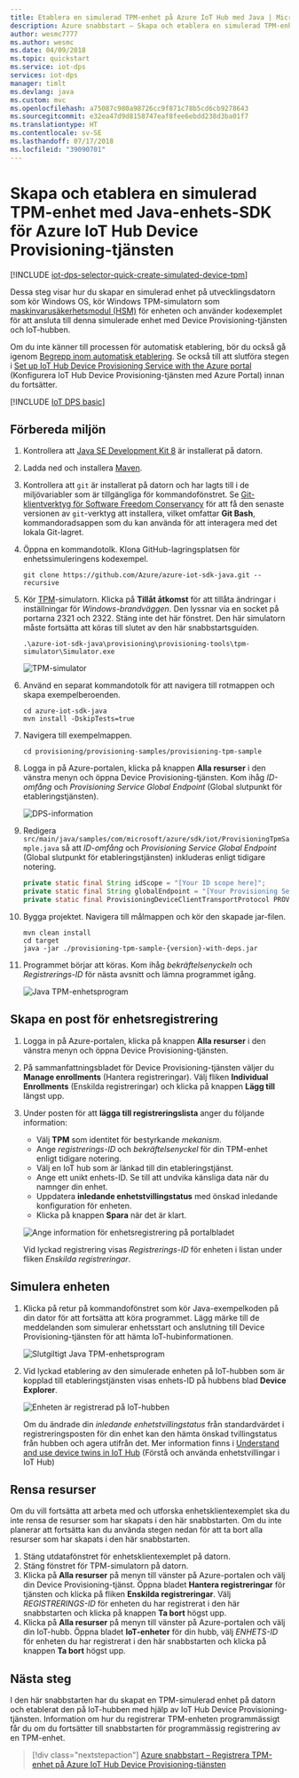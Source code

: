 ```yaml
---
title: Etablera en simulerad TPM-enhet på Azure IoT Hub med Java | Microsoft Docs
description: Azure snabbstart – Skapa och etablera en simulerad TPM-enhet med Java-enhets-SDK för Azure IoT Hub Device Provisioning-tjänsten
author: wesmc7777
ms.author: wesmc
ms.date: 04/09/2018
ms.topic: quickstart
ms.service: iot-dps
services: iot-dps
manager: timlt
ms.devlang: java
ms.custom: mvc
ms.openlocfilehash: a75087c980a98726cc9f871c78b5cd6cb9278643
ms.sourcegitcommit: e32ea47d9d8158747eaf8fee6ebdd238d3ba01f7
ms.translationtype: HT
ms.contentlocale: sv-SE
ms.lasthandoff: 07/17/2018
ms.locfileid: "39090701"
---
```

# <a name="create-and-provision-a-simulated-tpm-device-using-java-device-sdk-for-azure-iot-hub-device-provisioning-service"></a>Skapa och etablera en simulerad TPM-enhet med Java-enhets-SDK för Azure IoT Hub Device Provisioning-tjänsten

[!INCLUDE [iot-dps-selector-quick-create-simulated-device-tpm](../../includes/iot-dps-selector-quick-create-simulated-device-tpm.md)]

Dessa steg visar hur du skapar en simulerad enhet på utvecklingsdatorn som kör Windows OS, kör Windows TPM-simulatorn som [maskinvarusäkerhetsmodul (HSM)](https://azure.microsoft.com/blog/azure-iot-supports-new-security-hardware-to-strengthen-iot-security/) för enheten och använder kodexemplet för att ansluta till denna simulerade enhet med Device Provisioning-tjänsten och IoT-hubben. 

Om du inte känner till processen för automatisk etablering, bör du också gå igenom [Begrepp inom automatisk etablering](concepts-auto-provisioning.md). Se också till att slutföra stegen i [Set up IoT Hub Device Provisioning Service with the Azure portal](./quick-setup-auto-provision.md) (Konfigurera IoT Hub Device Provisioning-tjänsten med Azure Portal) innan du fortsätter. 

[!INCLUDE [IoT DPS basic](../../includes/iot-dps-basic.md)]

## <a name="prepare-the-environment"></a>Förbereda miljön 

1. Kontrollera att [Java SE Development Kit 8](http://www.oracle.com/technetwork/java/javase/downloads/jdk8-downloads-2133151.html) är installerat på datorn.

1. Ladda ned och installera [Maven](https://maven.apache.org/install.html).

1. Kontrollera att `git` är installerat på datorn och har lagts till i de miljövariabler som är tillgängliga för kommandofönstret. Se [Git-klientverktyg för Software Freedom Conservancy](https://git-scm.com/download/) för att få den senaste versionen av `git`-verktyg att installera, vilket omfattar **Git Bash**, kommandoradsappen som du kan använda för att interagera med det lokala Git-lagret. 

1. Öppna en kommandotolk. Klona GitHub-lagringsplatsen för enhetssimuleringens kodexempel.
    
    ```cmd/sh
    git clone https://github.com/Azure/azure-iot-sdk-java.git --recursive
    ```

1. Kör [TPM](https://docs.microsoft.com/windows/device-security/tpm/trusted-platform-module-overview)-simulatorn. Klicka på **Tillåt åtkomst** för att tillåta ändringar i inställningar för _Windows-brandväggen_. Den lyssnar via en socket på portarna 2321 och 2322. Stäng inte det här fönstret. Den här simulatorn måste fortsätta att köras till slutet av den här snabbstartsguiden. 

    ```cmd/sh
    .\azure-iot-sdk-java\provisioning\provisioning-tools\tpm-simulator\Simulator.exe
    ```

    ![TPM-simulator](./media/java-quick-create-simulated-device/simulator.png)

1. Använd en separat kommandotolk för att navigera till rotmappen och skapa exempelberoenden.

    ```cmd/sh
    cd azure-iot-sdk-java
    mvn install -DskipTests=true
    ```

1. Navigera till exempelmappen.

    ```cmd/sh
    cd provisioning/provisioning-samples/provisioning-tpm-sample
    ```

1. Logga in på Azure-portalen, klicka på knappen **Alla resurser** i den vänstra menyn och öppna Device Provisioning-tjänsten. Kom ihåg _ID-omfång_ och _Provisioning Service Global Endpoint_ (Global slutpunkt för etableringstjänsten).

    ![DPS-information](./media/java-quick-create-simulated-device/extract-dps-endpoints.png)

1. Redigera `src/main/java/samples/com/microsoft/azure/sdk/iot/ProvisioningTpmSample.java` så att _ID-omfång_ och _Provisioning Service Global Endpoint_ (Global slutpunkt för etableringstjänsten) inkluderas enligt tidigare notering.  

    ```java
    private static final String idScope = "[Your ID scope here]";
    private static final String globalEndpoint = "[Your Provisioning Service Global Endpoint here]";
    private static final ProvisioningDeviceClientTransportProtocol PROVISIONING_DEVICE_CLIENT_TRANSPORT_PROTOCOL = ProvisioningDeviceClientTransportProtocol.HTTPS;
    ```

1. Bygga projektet. Navigera till målmappen och kör den skapade jar-filen.

    ```cmd/sh
    mvn clean install
    cd target
    java -jar ./provisioning-tpm-sample-{version}-with-deps.jar
    ```

1. Programmet börjar att köras. Kom ihåg _bekräftelsenyckeln_ och _Registrerings-ID_ för nästa avsnitt och lämna programmet igång.

    ![Java TPM-enhetsprogram](./media/java-quick-create-simulated-device/program.png)
    

## <a name="create-a-device-enrollment-entry"></a>Skapa en post för enhetsregistrering

1. Logga in på Azure-portalen, klicka på knappen **Alla resurser** i den vänstra menyn och öppna Device Provisioning-tjänsten.

1. På sammanfattningsbladet för Device Provisioning-tjänsten väljer du **Manage enrollments** (Hantera registreringar). Välj fliken **Individual Enrollments** (Enskilda registreringar) och klicka på knappen **Lägg till** längst upp. 

1. Under posten för att **lägga till registreringslista** anger du följande information:
    - Välj **TPM** som identitet för bestyrkande *mekanism*.
    - Ange *registrerings-ID* och *bekräftelsenyckel* för din TPM-enhet enligt tidigare notering. 
    - Välj en IoT hub som är länkad till din etableringstjänst.
    - Ange ett unikt enhets-ID. Se till att undvika känsliga data när du namnger din enhet.
    - Uppdatera **inledande enhetstvillingstatus** med önskad inledande konfiguration för enheten.
    - Klicka på knappen **Spara** när det är klart. 

    ![Ange information för enhetsregistrering på portalbladet](./media/java-quick-create-simulated-device/enter-device-enrollment.png)  

   Vid lyckad registrering visas *Registrerings-ID* för enheten i listan under fliken *Enskilda registreringar*. 


## <a name="simulate-the-device"></a>Simulera enheten

1. Klicka på retur på kommandofönstret som kör Java-exempelkoden på din dator för att fortsätta att köra programmet. Lägg märke till de meddelanden som simulerar enhetsstart och anslutning till Device Provisioning-tjänsten för att hämta IoT-hubinformationen.  

    ![Slutgiltigt Java TPM-enhetsprogram](./media/java-quick-create-simulated-device/program-final.png)

1. Vid lyckad etablering av den simulerade enheten på IoT-hubben som är kopplad till etableringstjänsten visas enhets-ID på hubbens blad **Device Explorer**.

    ![Enheten är registrerad på IoT-hubben](./media/java-quick-create-simulated-device/hub-registration.png) 

    Om du ändrade din *inledande enhetstvillingstatus* från standardvärdet i registreringsposten för din enhet kan den hämta önskad tvillingstatus från hubben och agera utifrån det. Mer information finns i [Understand and use device twins in IoT Hub](../iot-hub/iot-hub-devguide-device-twins.md) (Förstå och använda enhetstvillingar i IoT Hub)


## <a name="clean-up-resources"></a>Rensa resurser

Om du vill fortsätta att arbeta med och utforska enhetsklientexemplet ska du inte rensa de resurser som har skapats i den här snabbstarten. Om du inte planerar att fortsätta kan du använda stegen nedan för att ta bort alla resurser som har skapats i den här snabbstarten.

1. Stäng utdatafönstret för enhetsklientexemplet på datorn.
1. Stäng fönstret för TPM-simulatorn på datorn.
1. Klicka på **Alla resurser** på menyn till vänster på Azure-portalen och välj din Device Provisioning-tjänst. Öppna bladet **Hantera registreringar** för tjänsten och klicka på fliken **Enskilda registreringar**. Välj *REGISTRERINGS-ID* för enheten du har registrerat i den här snabbstarten och klicka på knappen **Ta bort** högst upp. 
1. Klicka på **Alla resurser** på menyn till vänster på Azure-portalen och välj din IoT-hubb. Öppna bladet **IoT-enheter** för din hubb, välj *ENHETS-ID* för enheten du har registrerat i den här snabbstarten och klicka på knappen **Ta bort** högst upp.

## <a name="next-steps"></a>Nästa steg

I den här snabbstarten har du skapat en TPM-simulerad enhet på datorn och etablerat den på IoT-hubben med hjälp av IoT Hub Device Provisioning-tjänsten. Information om hur du registrerar TPM-enheten programmässigt får du om du fortsätter till snabbstarten för programmässig registrering av en TPM-enhet. 

> [!div class="nextstepaction"]
> [Azure snabbstart – Registrera TPM-enhet på Azure IoT Hub Device Provisioning-tjänsten](quick-enroll-device-tpm-java.md)

